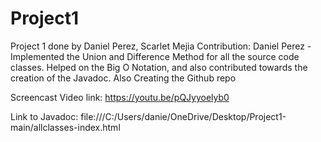 # Project1
Project 1 done by Daniel Perez, Scarlet Mejia
Contribution:
Daniel Perez - Implemented the Union and Difference Method for all the source code classes. Helped on the Big O Notation, and also contributed towards the creation of the Javadoc. Also Creating the Github repo


Screencast Video link: https://youtu.be/pQJyyoelyb0

Link to Javadoc: file:///C:/Users/danie/OneDrive/Desktop/Project1-main/allclasses-index.html
